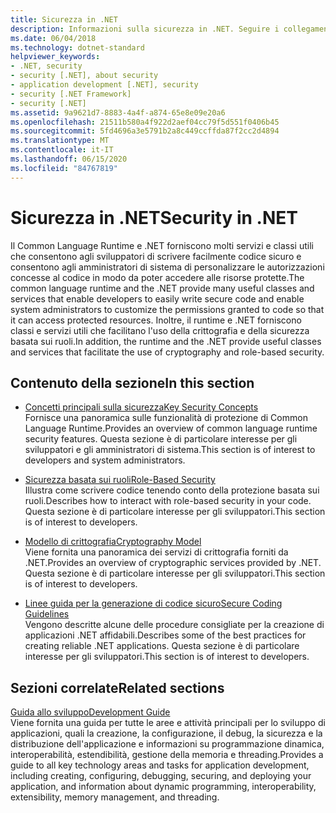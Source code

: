```yaml
---
title: Sicurezza in .NET
description: Informazioni sulla sicurezza in .NET. Seguire i collegamenti che descrivono i concetti chiave di sicurezza, la sicurezza basata sui ruoli, il modello di crittografia e le linee guida per la codifica sicura.
ms.date: 06/04/2018
ms.technology: dotnet-standard
helpviewer_keywords:
- .NET, security
- security [.NET], about security
- application development [.NET], security
- security [.NET Framework]
- security [.NET]
ms.assetid: 9a9621d7-8883-4a4f-a874-65e8e09e20a6
ms.openlocfilehash: 21511b580a4f922d2aef04cc79f5d551f0406b45
ms.sourcegitcommit: 5fd4696a3e5791b2a8c449ccffda87f2cc2d4894
ms.translationtype: MT
ms.contentlocale: it-IT
ms.lasthandoff: 06/15/2020
ms.locfileid: "84767819"
---
```

# <a name="security-in-net"></a><span data-ttu-id="8920f-104">Sicurezza in .NET</span><span class="sxs-lookup"><span data-stu-id="8920f-104">Security in .NET</span></span>

<span data-ttu-id="8920f-105">Il Common Language Runtime e .NET forniscono molti servizi e classi utili che consentono agli sviluppatori di scrivere facilmente codice sicuro e consentono agli amministratori di sistema di personalizzare le autorizzazioni concesse al codice in modo da poter accedere alle risorse protette.</span><span class="sxs-lookup"><span data-stu-id="8920f-105">The common language runtime and the .NET provide many useful classes and services that enable developers to easily write secure code and enable system administrators to customize the permissions granted to code so that it can access protected resources.</span></span> <span data-ttu-id="8920f-106">Inoltre, il runtime e .NET forniscono classi e servizi utili che facilitano l'uso della crittografia e della sicurezza basata sui ruoli.</span><span class="sxs-lookup"><span data-stu-id="8920f-106">In addition, the runtime and the .NET provide useful classes and services that facilitate the use of cryptography and role-based security.</span></span>

## <a name="in-this-section"></a><span data-ttu-id="8920f-107">Contenuto della sezione</span><span class="sxs-lookup"><span data-stu-id="8920f-107">In this section</span></span>

- [<span data-ttu-id="8920f-108">Concetti principali sulla sicurezza</span><span class="sxs-lookup"><span data-stu-id="8920f-108">Key Security Concepts</span></span>](key-security-concepts.md)  
<span data-ttu-id="8920f-109">Fornisce una panoramica sulle funzionalità di protezione di Common Language Runtime.</span><span class="sxs-lookup"><span data-stu-id="8920f-109">Provides an overview of common language runtime security features.</span></span> <span data-ttu-id="8920f-110">Questa sezione è di particolare interesse per gli sviluppatori e gli amministratori di sistema.</span><span class="sxs-lookup"><span data-stu-id="8920f-110">This section is of interest to developers and system administrators.</span></span>

- [<span data-ttu-id="8920f-111">Sicurezza basata sui ruoli</span><span class="sxs-lookup"><span data-stu-id="8920f-111">Role-Based Security</span></span>](role-based-security.md)  
<span data-ttu-id="8920f-112">Illustra come scrivere codice tenendo conto della protezione basata sui ruoli.</span><span class="sxs-lookup"><span data-stu-id="8920f-112">Describes how to interact with role-based security in your code.</span></span> <span data-ttu-id="8920f-113">Questa sezione è di particolare interesse per gli sviluppatori.</span><span class="sxs-lookup"><span data-stu-id="8920f-113">This section is of interest to developers.</span></span>

- [<span data-ttu-id="8920f-114">Modello di crittografia</span><span class="sxs-lookup"><span data-stu-id="8920f-114">Cryptography Model</span></span>](cryptography-model.md)  
<span data-ttu-id="8920f-115">Viene fornita una panoramica dei servizi di crittografia forniti da .NET.</span><span class="sxs-lookup"><span data-stu-id="8920f-115">Provides an overview of cryptographic services provided by .NET.</span></span> <span data-ttu-id="8920f-116">Questa sezione è di particolare interesse per gli sviluppatori.</span><span class="sxs-lookup"><span data-stu-id="8920f-116">This section is of interest to developers.</span></span>

- [<span data-ttu-id="8920f-117">Linee guida per la generazione di codice sicuro</span><span class="sxs-lookup"><span data-stu-id="8920f-117">Secure Coding Guidelines</span></span>](secure-coding-guidelines.md)  
<span data-ttu-id="8920f-118">Vengono descritte alcune delle procedure consigliate per la creazione di applicazioni .NET affidabili.</span><span class="sxs-lookup"><span data-stu-id="8920f-118">Describes some of the best practices for creating reliable .NET applications.</span></span> <span data-ttu-id="8920f-119">Questa sezione è di particolare interesse per gli sviluppatori.</span><span class="sxs-lookup"><span data-stu-id="8920f-119">This section is of interest to developers.</span></span>

## <a name="related-sections"></a><span data-ttu-id="8920f-120">Sezioni correlate</span><span class="sxs-lookup"><span data-stu-id="8920f-120">Related sections</span></span>

[<span data-ttu-id="8920f-121">Guida allo sviluppo</span><span class="sxs-lookup"><span data-stu-id="8920f-121">Development Guide</span></span>](../../framework/development-guide.md)  
<span data-ttu-id="8920f-122">Viene fornita una guida per tutte le aree e attività principali per lo sviluppo di applicazioni, quali la creazione, la configurazione, il debug, la sicurezza e la distribuzione dell'applicazione e informazioni su programmazione dinamica, interoperabilità, estendibilità, gestione della memoria e threading.</span><span class="sxs-lookup"><span data-stu-id="8920f-122">Provides a guide to all key technology areas and tasks for application development, including creating, configuring, debugging, securing, and deploying your application, and information about dynamic programming, interoperability, extensibility, memory management, and threading.</span></span>
